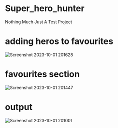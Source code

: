 # Super_hero_hunter
Nothing Much Just A Test Project

# adding heros to favourites
![Screenshot 2023-10-01 201628](https://github.com/iAdtya/Super_hero_hunter/assets/93979441/a9f94f78-4a28-4c13-b7d8-70b66d9b1179)

# favourites section
![Screenshot 2023-10-01 201447](https://github.com/iAdtya/Super_hero_hunter/assets/93979441/e6fcaa98-6177-4b8b-a84f-19d4924eee79)

# output
![Screenshot 2023-10-01 201001](https://github.com/iAdtya/Super_hero_hunter/assets/93979441/98a808e4-3add-4991-b833-02217bfc4256)
